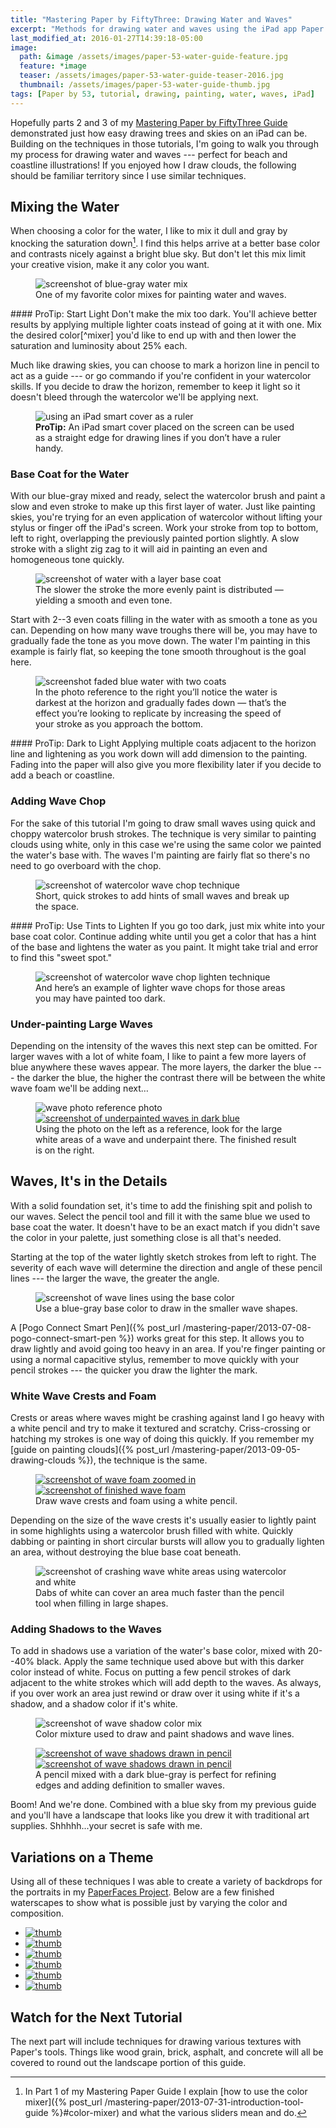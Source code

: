 ```yaml
---
title: "Mastering Paper by FiftyThree: Drawing Water and Waves"
excerpt: "Methods for drawing water and waves using the iPad app Paper by FiftyThree."
last_modified_at: 2016-01-27T14:39:18-05:00
image: 
  path: &image /assets/images/paper-53-water-guide-feature.jpg
  feature: *image
  teaser: /assets/images/paper-53-water-guide-teaser-2016.jpg
  thumbnail: /assets/images/paper-53-water-guide-thumb.jpg
tags: [Paper by 53, tutorial, drawing, painting, water, waves, iPad]
---
```


Hopefully parts 2 and 3 of my [Mastering Paper by FiftyThree Guide](/mastering-paper/) demonstrated just how easy drawing trees and skies on an iPad can be. Building on the techniques in those tutorials, I'm going to walk you through my process for drawing water and waves --- perfect for beach and coastline illustrations! If you enjoyed how I draw clouds, the following should be familiar territory since I use similar techniques.

## Mixing the Water

When choosing a color for the water, I like to mix it dull and gray by knocking the saturation down[^mixer]. I find this helps arrive at a better base color and contrasts nicely against a bright blue sky. But don't let this mix limit your creative vision, make it any color you want.

<figure>
	<img src="/assets/images/paper-53-water-color-mix.jpg" alt="screenshot of blue-gray water mix">
	<figcaption>One of my favorite color mixes for painting water and waves.</figcaption>
</figure>

<div class="notice--info" markdown="1">
#### ProTip: Start Light
Don't make the mix too dark. You'll achieve better results by applying multiple lighter coats instead of going at it with one. Mix the desired color[^mixer] you'd like to end up with and then lower the saturation and luminosity about 25% each.
</div>

[^mixer]: In Part 1 of my Mastering Paper Guide I explain [how to use the color mixer]({% post_url /mastering-paper/2013-07-31-introduction-tool-guide %}#color-mixer) and what the various sliders mean and do.

Much like drawing skies, you can choose to mark a horizon line in pencil to act as a guide --- or go commando if you're confident in your watercolor skills. If you decide to draw the horizon, remember to keep it light so it doesn't bleed through the watercolor we'll be applying next.

<figure>
	<img src="/assets/images/paper-53-smart-cover-rule.jpg" alt="using an iPad smart cover as a ruler">
	<figcaption><strong>ProTip:</strong> An iPad smart cover placed on the screen can be used as a straight edge for drawing lines if you don&rsquo;t have a ruler handy.</figcaption>
</figure>

### Base Coat for the Water

With our blue-gray mixed and ready, select the watercolor brush and paint a slow and even stroke to make up this first layer of water. Just like painting skies, you're trying for an even application of watercolor without lifting your stylus or finger off the iPad's screen. Work your stroke from top to bottom, left to right, overlapping the previously painted portion slightly. A slow stroke with a slight zig zag to it will aid in painting an even and homogeneous tone quickly.

<figure>
	<img src="/assets/images/paper-53-water-base-coat.jpg" alt="screenshot of water with a layer base coat">
	<figcaption>The slower the stroke the more evenly paint is distributed &#8212; yielding a smooth and even tone.</figcaption>
</figure>

Start with 2--3 even coats filling in the water with as smooth a tone as you can. Depending on how many wave troughs there will be, you may have to gradually fade the tone as you move down. The water I'm painting in this example is fairly flat, so keeping the tone smooth throughout is the goal here.

<figure>
	<img src="/assets/images/paper-53-water-fade-reference.jpg" alt="screenshot faded blue water with two coats">
	<figcaption>In the photo reference to the right you&rsquo;ll notice the water is darkest at the horizon and gradually fades down &#8212; that&rsquo;s the effect you&rsquo;re looking to replicate by increasing the speed of your stroke as you approach the bottom.</figcaption>
</figure>

<div class="notice--info" markdown="1">
#### ProTip: Dark to Light
Applying multiple coats adjacent to the horizon line and lightening as you work down will add dimension to the painting. Fading into the paper will also give you more flexibility later if you decide to add a beach or coastline.
</div>

### Adding Wave Chop

For the sake of this tutorial I'm going to draw small waves using quick and choppy watercolor brush strokes. The technique is very similar to painting clouds using white, only in this case we're using the same color we painted the water's base with. The waves I'm painting are fairly flat so there's no need to go overboard with the chop.

<figure>
	<img src="/assets/images/paper-53-wave-chop-dark.jpg" alt="screenshot of watercolor wave chop technique">
	<figcaption>Short, quick strokes to add hints of small waves and break up the space.</figcaption>
</figure>

<div class="notice--info" markdown="1">
#### ProTip: Use Tints to Lighten
If you go too dark, just mix white into your base coat color. Continue adding white until you get a color that has a hint of the base and lightens the water as you paint. It might take trial and error to find this "sweet spot."
</div>

<figure>
	<img src="/assets/images/paper-53-wave-chop-light.jpg" alt="screenshot of watercolor wave chop lighten technique">
	<figcaption>And here&rsquo;s an example of lighter wave chops for those areas you may have painted too dark.</figcaption>
</figure>

### Under-painting Large Waves

Depending on the intensity of the waves this next step can be omitted. For larger waves with a lot of white foam, I like to paint a few more layers of blue anywhere these waves appear. The more layers, the darker the blue --- the darker the blue, the higher the contrast there will be between the white wave foam we'll be adding next…

<figure class="half">
	<img src="/assets/images/paper-53-waves-photo.jpg" alt="wave photo reference photo">
	<a href="/assets/images/paper-53-waves-underpainting-lg.jpg"><img src="/assets/images/paper-53-waves-underpainting.jpg" alt="screenshot of underpainted waves in dark blue"></a>
	<figcaption>Using the photo on the left as a reference, look for the large white areas of a wave and underpaint there. The finished result is on the right.</figcaption>
</figure>

## Waves, It's in the Details

With a solid foundation set, it's time to add the finishing spit and polish to our waves. Select the pencil tool and fill it with the same blue we used to base coat the water. It doesn't have to be an exact match if you didn't save the color in your palette, just something close is all that's needed.

Starting at the top of the water lightly sketch strokes from left to right. The severity of each wave will determine the direction and angle of these pencil lines --- the larger the wave, the greater the angle.

<figure>
	<img src="/assets/images/paper-53-wave-lines-blue.jpg" alt="screenshot of wave lines using the base color">
	<figcaption>Use a blue-gray base color to draw in the smaller wave shapes.</figcaption>
</figure>

A [Pogo Connect Smart Pen]({% post_url /mastering-paper/2013-07-08-pogo-connect-smart-pen %}) works great for this step. It allows you to draw lightly and avoid going too heavy in an area. If you're finger painting or using a normal capacitive stylus, remember to move quickly with your pencil strokes --- the quicker you draw the lighter the mark.

### White Wave Crests and Foam

Crests or areas where waves might be crashing against land I go heavy with a white pencil and try to make it textured and scratchy. Criss-crossing or hatching my strokes is one way of doing this quickly. If you remember my [guide on painting clouds]({% post_url /mastering-paper/2013-09-05-drawing-clouds %}), the technique is the same.

<figure class="half">
	<a href="/assets/images/paper-53-white-foam-detail-lg.jpg"><img src="/assets/images/paper-53-white-foam-detail.jpg" alt="screenshot of wave foam zoomed in"></a>
	<a href="/assets/images/paper-53-white-foam-lg.jpg"><img src="/assets/images/paper-53-white-foam.jpg" alt="screenshot of finished wave foam"></a>
	<figcaption>Draw wave crests and foam using a white pencil.</figcaption>
</figure>

Depending on the size of the wave crests it's usually easier to lightly paint in some highlights using a watercolor brush filled with white. Quickly dabbing or painting in short circular bursts will allow you to gradually lighten an area, without destroying the blue base coat beneath.

<figure>
	<img src="/assets/images/paper-53-wave-foam-brush.jpg" alt="screenshot of crashing wave white areas using watercolor and white">
	<figcaption>Dabs of white can cover an area much faster than the pencil tool when filling in large shapes.</figcaption>
</figure>

### Adding Shadows to the Waves

To add in shadows use a variation of the water's base color, mixed with 20--40% black. Apply the same technique used above but with this darker color instead of white. Focus on putting a few pencil strokes of dark adjacent to the white strokes which will add depth to the waves. As always, if you over work an area just rewind or draw over it using white if it's a shadow, and a shadow color if it's white.

<figure>
	<img src="/assets/images/paper-53-wave-shadow-mix.jpg" alt="screenshot of wave shadow color mix">
	<figcaption>Color mixture used to draw and paint shadows and wave lines.</figcaption>
</figure>

<figure class="half">
	<a href="/assets/images/paper-53-wave-shadows-zoom-lg.jpg"><img src="/assets/images/paper-53-wave-shadows-zoom.jpg" alt="screenshot of wave shadows drawn in pencil"></a>
	<a href="/assets/images/paper-53-wave-shadows-lg.jpg"><img src="/assets/images/paper-53-wave-shadows.jpg" alt="screenshot of wave shadows drawn in pencil"></a>
	<figcaption>A pencil mixed with a dark blue-gray is perfect for refining edges and adding definition to smaller waves.</figcaption>
</figure>

Boom! And we're done. Combined with a blue sky from my previous guide and you'll have a landscape that looks like you drew it with traditional art supplies. Shhhhh...your secret is safe with me.

## Variations on a Theme

Using all of these techniques I was able to create a variety of backdrops for the portraits in my [PaperFaces Project](/paperfaces/). Below are a few finished waterscapes to show what is possible just by varying the color and composition.

<ul class="th-grid">
  <li><a href="{% post_url /paperfaces/2013-09-03-andrewbrewer-portrait %}"><img src="/assets/images/paperfaces-andrewbrewer-twitter-150.jpg" alt="thumb" /></a></li>
  <li><a href="{% post_url /paperfaces/2013-07-29-sbrolins-portrait %}"><img src="/assets/images/paperfaces-sbrolins-twitter-150.jpg" alt="thumb" /></a></li>
  <li><a href="{% post_url /paperfaces/2013-05-31-bradersk8r-portrait %}"><img src="/assets/images/paperfaces-bradersk8r-twitter-150.jpg" alt="thumb" /></a></li>
  <li><a href="{% post_url /paperfaces/2013-05-08-iron-man-portrait %}"><img src="/assets/images/paperfaces-iron-man-3-150.jpg" alt="thumb" /></a></li>
  <li><a href="{% post_url /paperfaces/2013-03-15-agentkyle-portrait %}"><img src="/assets/images/paperfaces-agentkyle-twitter-150.jpg" alt="thumb" /></a></li>
  <li><a href="{% post_url /paperfaces/2013-01-25-jamesonroot-portrait %}"><img src="/assets/images/paperfaces-jamesonroot-twitter-150.jpg" alt="thumb" /></a></li>
</ul>

## Watch for the Next Tutorial

The next part will include techniques for drawing various textures with Paper's tools. Things like wood grain, brick, asphalt, and concrete will all be covered to round out the landscape portion of this guide.
